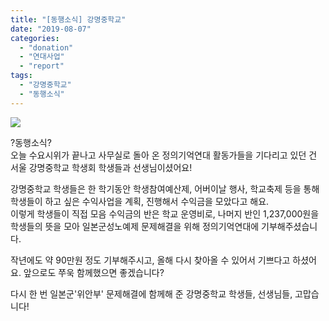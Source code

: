 ```yaml
---
title: "[동행소식] 강명중학교"
date: "2019-08-07"
categories: 
  - "donation"
  - "연대사업"
  - "report"
tags: 
  - "강명중학교"
  - "동행소식"
---
```


![](http://womenandwar.net/kr/wp-content/uploads/2019/08/photo_2019-08-07_17-18-25.jpg)

?동행소식?  
오늘 수요시위가 끝나고 사무실로 돌아 온 정의기억연대 활동가들을 기다리고 있던 건 서울 강명중학교 학생회 학생들과 선생님이셨어요!

강명중학교 학생들은 한 학기동안 학생참여예산제, 어버이날 행사, 학교축제 등을 통해 학생들이 하고 싶은 수익사업을 계획, 진행해서 수익금을 모았다고 해요.  
이렇게 학생들이 직접 모음 수익금의 반은 학교 운영비로, 나머지 반인 1,237,000원을 학생들의 뜻을 모아 일본군성노예제 문제해결을 위해 정의기억연대에 기부해주셨습니다.

작년에도 약 90만원 정도 기부해주시고, 올해 다시 찾아올 수 있어서 기쁘다고 하셨어요. 앞으로도 쭈욱 함께했으면 좋겠습니다?

다시 한 번 일본군'위안부' 문제해결에 함께해 준 강명중학교 학생들, 선생님들, 고맙습니다!
